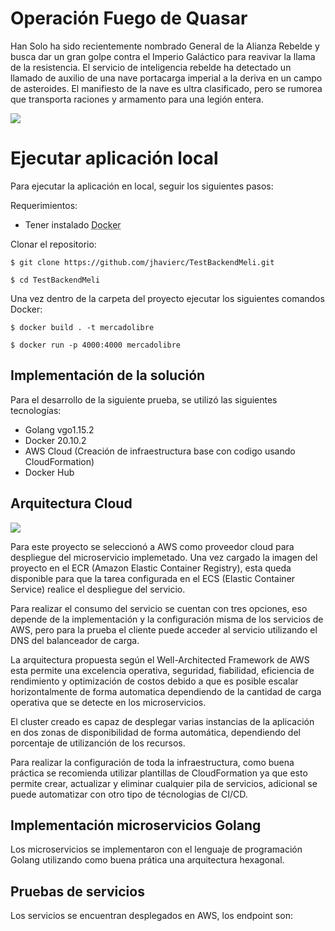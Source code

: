 # Operación Fuego de Quasar

Han Solo ha sido recientemente nombrado General de la Alianza Rebelde y busca dar un gran golpe contra el Imperio Galáctico para reavivar la llama de la resistencia.
El servicio de inteligencia rebelde ha detectado un llamado de auxilio de una nave portacarga imperial a la deriva en un campo de asteroides. El manifiesto de la nave es ultra clasificado, pero se rumorea que transporta raciones y armamento para una legión entera.

![](https://matthcep.s3.amazonaws.com/Screen+Shot+2021-01-24+at+6.41.27+PM.png)

Ejecutar aplicación local
=============
Para ejecutar la aplicación en local, seguir los siguientes pasos:

Requerimientos:

* Tener instalado <abbr title="Docker">Docker</abbr>

Clonar el repositorio:

`$ git clone https://github.com/jhavierc/TestBackendMeli.git`

`$ cd TestBackendMeli`

Una vez dentro de la carpeta del proyecto ejecutar los siguientes comandos Docker:

`$ docker build . -t mercadolibre`

`$ docker run -p 4000:4000 mercadolibre`
 
## Implementación de la solución
Para el desarrollo de la siguiente prueba, se utilizó las siguientes tecnologías:

- Golang vgo1.15.2
- Docker 20.10.2
- AWS Cloud (Creación de infraestructura base con codigo usando CloudFormation)
- Docker Hub

## Arquitectura Cloud

![](https://matthcep.s3.amazonaws.com/mercadolibre_architecture.png)

Para este proyecto se seleccionó a AWS como proveedor cloud para despliegue del microservicio implemetado.
Una vez cargado la imagen del proyecto en el ECR (Amazon Elastic Container Registry), esta queda disponible para que la tarea configurada en el ECS (Elastic Container Service) realice el despliegue del servicio.

Para realizar el consumo del servicio se cuentan con tres opciones, eso depende de la implementación y la configuración misma de los servicios de AWS, pero para la prueba el cliente puede acceder al servicio utilizando el DNS del balanceador de carga.

La arquitectura propuesta según el Well-Architected Framework de AWS esta permite una excelencia operativa, seguridad, fiabilidad, eficiencia de rendimiento y optimización de costos debido a que es posible escalar horizontalmente de forma automatica dependiendo de la cantidad de carga operativa que se detecte en los microservicios.

El cluster creado es capaz de desplegar varias instancias de la aplicación en dos zonas de disponibilidad de forma automática, dependiendo del porcentaje de utilizanción de los recursos.

Para realizar la configuración de toda la infraestructura, como buena práctica se recomienda utilizar plantillas de CloudFormation ya que esto permite crear, actualizar y eliminar cualquier pila de servicios, adicional se puede automatizar con otro tipo de técnologias de CI/CD.

## Implementación microservicios Golang

Los microservicios se implementaron con el lenguaje de programación Golang utilizando como buena prática una arquitectura hexagonal.

## Pruebas de servicios

Los servicios se encuentran desplegados en AWS, los endpoint son:



